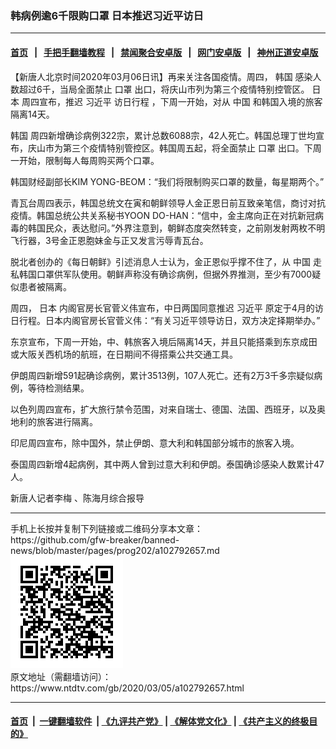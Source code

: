 ### 韩病例逾6千限购口罩 日本推迟习近平访日
------------------------

#### [首页](https://github.com/gfw-breaker/banned-news/blob/master/README.md) &nbsp;&nbsp;|&nbsp;&nbsp; [手把手翻墙教程](https://github.com/gfw-breaker/guides/wiki) &nbsp;&nbsp;|&nbsp;&nbsp; [禁闻聚合安卓版](https://github.com/gfw-breaker/bn-android) &nbsp;&nbsp;|&nbsp;&nbsp; [网门安卓版](https://github.com/oGate2/oGate) &nbsp;&nbsp;|&nbsp;&nbsp; [神州正道安卓版](https://github.com/SzzdOgate/update) 



<div><div class="post_content" itemprop="articleBody">
 <p>
  【新唐人北京时间2020年03月06日讯】再来关注各国疫情。周四，
  <ok href="https://www.ntdtv.com/gb/韩国.htm">
   韩国
  </ok>
  感染人数超过6千，当局全面禁止
  <ok href="https://www.ntdtv.com/gb/口罩.htm">
   口罩
  </ok>
  出口，将庆山市列为第三个疫情特别控管区。
  <ok href="https://www.ntdtv.com/gb/日本.htm">
   日本
  </ok>
  周四宣布，推迟
  <ok href="https://www.ntdtv.com/gb/习近平.htm">
   习近平
  </ok>
  访日行程 ，下周一开始，对从
  <ok href="https://www.ntdtv.com/gb/中国.htm">
   中国
  </ok>
  和韩国入境的旅客隔离14天。
 </p>
 <p>
  <ok href="https://www.ntdtv.com/gb/韩国.htm">
   韩国
  </ok>
  周四新增确诊病例322宗，累计总数6088宗，42人死亡。韩国总理丁世均宣布，庆山市为第三个疫情特别管控区。韩国周五起，将全面禁止
  <ok href="https://www.ntdtv.com/gb/口罩.htm">
   口罩
  </ok>
  出口。下周一开始，限制每人每周购买两个口罩。
 </p>
 <p>
  韩国财经副部长KIM YONG-BEOM：“我们将限制购买口罩的数量，每星期两个。”
 </p>
 <p>
  青瓦台周四表示，韩国总统文在寅和朝鲜领导人金正恩日前互致亲笔信，商讨对抗疫情。韩国总统公共关系秘书YOON DO-HAN：“信中，金主席向正在对抗新冠病毒的韩国民众，表达慰问。”外界注意到，朝鲜态度突然转变，之前刚发射两枚不明飞行器，3号金正恩胞妹金与正又发言污辱青瓦台。
 </p>
 <p>
  脱北者创办的《每日朝鲜》引述消息人士认为，金正恩似乎撑不住了，从
  <ok href="https://www.ntdtv.com/gb/中国.htm">
   中国
  </ok>
  走私韩国口罩供军队使用。朝鲜声称没有确诊病例，但据外界推测，至少有7000疑似患者被隔离。
 </p>
 <p>
  周四，
  <ok href="https://www.ntdtv.com/gb/日本.htm">
   日本
  </ok>
  内阁官房长官菅义伟宣布，中日两国同意推迟
  <ok href="https://www.ntdtv.com/gb/习近平.htm">
   习近平
  </ok>
  原定于4月的访日行程。日本内阁官房长官菅义伟：“有关习近平领导访日，双方决定择期举办。”
 </p>
 <p>
  东京宣布，下周一开始，中、韩旅客入境后隔离14天，并且只能搭乘到东京成田或大阪关西机场的航班，在日期间不得搭乘公共交通工具。
 </p>
 <p>
  伊朗周四新增591起确诊病例，累计3513例，107人死亡。还有2万3千多宗疑似病例，等待检测结果。
 </p>
 <p>
  以色列周四宣布，扩大旅行禁令范围，对来自瑞士、德国、法国、西班牙，以及奥地利的旅客进行隔离。
 </p>
 <p>
  印尼周四宣布，除中国外，禁止伊朗、意大利和韩国部分城市的旅客入境。
 </p>
 <p>
  泰国周四新增4起病例，其中两人曾到过意大利和伊朗。泰国确诊感染人数累计47人。
 </p>
 <p>
  新唐人记者李梅 、陈海月综合报导
 </p>
 <div class="single_ad">
 </div>
</div>
</div>
<hr/>
手机上长按并复制下列链接或二维码分享本文章：<br/>
https://github.com/gfw-breaker/banned-news/blob/master/pages/prog202/a102792657.md <br/>
<a href='https://github.com/gfw-breaker/banned-news/blob/master/pages/prog202/a102792657.md'><img src='https://github.com/gfw-breaker/banned-news/blob/master/pages/prog202/a102792657.md.png'/></a> <br/>
原文地址（需翻墙访问）：https://www.ntdtv.com/gb/2020/03/05/a102792657.html


------------------------
#### [首页](https://github.com/gfw-breaker/banned-news/blob/master/README.md) &nbsp;|&nbsp; [一键翻墙软件](https://github.com/gfw-breaker/nogfw/blob/master/README.md) &nbsp;| [《九评共产党》](https://github.com/gfw-breaker/9ping.md/blob/master/README.md#九评之一评共产党是什么) | [《解体党文化》](https://github.com/gfw-breaker/jtdwh.md/blob/master/README.md) | [《共产主义的终极目的》](https://github.com/gfw-breaker/gczydzjmd.md/blob/master/README.md)


<img src='http://gfw-breaker.win/banned-news/pages/prog202/a102792657.md' width='0px' height='0px'/>